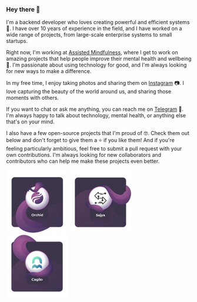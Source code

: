 ### Hey there 👋

I'm a backend developer who loves creating powerful and efficient systems 💪. I have over 10 years of experience in the field, and I have worked on a wide range of projects, from large-scale enterprise systems to small startups.

Right now, I'm working at [Assisted Mindfulness](https://github.com/Assisted-Mindfulness), where I get to work on amazing projects that help people improve their mental health and wellbeing 🧠. I'm passionate about using technology for good, and I'm always looking for new ways to make a difference.

In my free time, I enjoy taking photos and sharing them on [Instagram](https://www.instagram.com/anaubat/) 📷. I love capturing the beauty of the world around us, and sharing those moments with others.

If you want to chat or ask me anything, you can reach me on [Telegram](https://t.me/tabuna) 💬. I'm always happy to talk about technology, mental health, or anything else that's on your mind.

I also have a few open-source projects that I'm proud of 🤓. Check them out below and don't forget to give them a :star: if you like them! And if you're feeling particularly ambitious, feel free to submit a pull request with your own contributions. I'm always looking for new collaborators and contributors who can help me make these projects even better.




<!--
### Hi there 👋

I love developing backend.

- ⚡ I’m currently working at [Assisted Mindfulness](https://github.com/Assisted-Mindfulness).
- 📷 Want to see me? See on [Instagram](https://www.instagram.com/anaubat/).
- 💬 You can reach me via Telegram [@tabuna](https://t.me/tabuna).


- ⚡ I’m currently working at [SMI2](https://smi2.net/).
- 📷 Want to see me? See on [Instagram](https://www.instagram.com/anaubat/).
- 🎮 You can play with me [DOTA2](https://www.opendota.com/players/72303558/overview).
- 💬 You can reach me via Telegram [@tabuna](https://t.me/tabuna).


- 🌱 I’m currently learning ...
- 👯 I’m looking to collaborate on ...
- 🤔 I’m looking for help with ...
- 💬 Ask me about ...
- 😄 Pronouns: ...
- ⚡ Fun fact: ...


Check my open-source projects :point_down:, and if you like them, give them a :star: or submit a PR.
-->






<p>
    <a href="https://orchid.software/" target="_blank"><img src="https://raw.githubusercontent.com/orchidsoftware/art/master/our-projects/orchid.png" width="250" style="max-width: 33.333%"></a>
    <a href="https://sajya.github.io/" target="_blank"><img src="https://raw.githubusercontent.com/orchidsoftware/art/master/our-projects/sajya.png" width="250" style="max-width: 33.333%"></a>
    <a href="https://cagilo.github.io/" target="_blank"><img src="https://raw.githubusercontent.com/orchidsoftware/art/master/our-projects/cagilo.png" width="250" style="max-width: 33.333%"></a>
</p>

